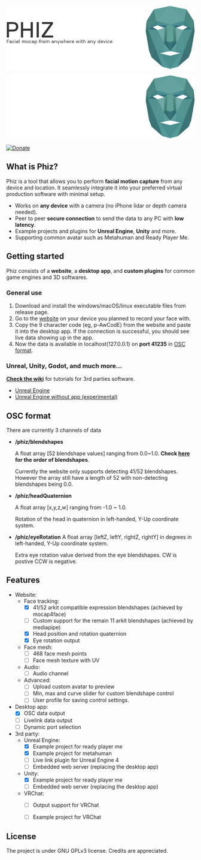 [![Facial mocap from anywhere with any devices:Phiz](./assets/banner.png#gh-light-mode-only)](https://phizmocap.dev#gh-light-mode-only)

[![Facial mocap from anywhere with any devices:Phiz](./assets/banner-dark.png#gh-dark-mode-only)](https://phizmocap.dev#gh-dark-mode-only)

[![Donate](https://img.shields.io/badge/Donate-PayPal-green.svg)](https://www.paypal.com/donate/?business=HS5SG7G97J7AY&no_recurring=0&item_name=Thank+you+for+your+support+OwO.+May+the+3D+god+bless+you+infinite+inspirations%21&currency_code=USD)

## What is Phiz?
Phiz is a tool that allows you to perform **facial motion capture** from any device and location. It seamlessly integrate it into your preferred virtual production software with minimal setup.
- Works on **any device** with a camera (no iPhone lidar or depth camera needed).
- Peer to peer **secure connection** to send the data to any PC with **low latency**.
- Example projects and plugins for **Unreal Engine**, **Unity** and more.
- Supporting common avatar such as Metahuman and Ready Player Me.


## Getting started

Phiz consists of a **website**, a **desktop app**, and **custom plugins** for common game engines and 3D softwares.

### General use

1. Download and install the windows/macOS/linux executable files from release page.
2. Go to the [website](https://phizmocap.dev) on your device you planned to record your face with.
3. Copy the 9 character code (eg, p-AwCodE) from the website and paste it into the desktop app. If the connection is successful, you should see live data showing up in the app.
4. Now the data is available in localhost(127.0.0.1) on **port 41235** in [OSC format](#osc-format). 

### Unreal, Unity, Godot, and much more...
[**Check the wiki**](https://github.com/SpookyCorgi/phiz/wiki) for tutorials for 3rd parties software.
- [Unreal Engine](https://github.com/SpookyCorgi/phiz)
- [Unreal Engine without app (experimental)](https://github.com/SpookyCorgi/phiz/wiki/Unreal-Engine-without-additional-app)

## OSC format
There are currently 3 channels of data
- **/phiz/blendshapes**
  
  A float array [52 blendshape values] ranging from 0.0~1.0. **Check [here](/lib/blendshapes.ts) for the order of blendshapes**. 
  
  Currently the website only supports detecting 41/52 blendshapes. However the array still have a length of 52 with non-detecting blendshapes being 0.0.
  
- **/phiz/headQuaternion**
    
   A float array [x,y,z,w] ranging from -1.0 ~ 1.0. 
   
   Rotation of the head in quaternion in left-handed, Y-Up coordinate system.

- **/phiz/eyeRotation**
   A float array [leftZ, leftY, rightZ, rightY] in degrees in left-handed, Y-Up coordinate system.
   
   Extra eye rotation value derived from the eye blendshapes. CW is postive CCW is negative.



## Features
- Website:
    - Face tracking:
        - [x] 41/52 arkit compatible expression blendshapes (achieved by mocap4face)
        - [ ] Custom support for the remain 11 arkit blendshapes (achieved by mediapipe)
        - [x] Head position and rotation quaternion
        - [x] Eye rotation output
    - Face mesh:
        - [ ] 468 face mesh points
        - [ ] Face mesh texture with UV
    - Audio:
        - [ ] Audio channel
    - Advanced:
        - [ ] Upload custom avatar to preview
        - [ ] Min, max and curve slider for custom blendshape control
        - [ ] User profile for saving control settings.

- Desktop app:
    - [x] OSC data output
    - [ ] Livelink data output
    - [ ] Dynamic port selection

- 3rd party:
    - Unreal Engine:
        - [x] Example project for ready player me
        - [x] Example project for metahuman
        - [ ] Live link plugin for Unreal Engine 4
        - [ ] Embedded web server (replacing the desktop app)
    - Unity:
        - [x] Example project for ready player me
        - [ ] Embedded web server (replacing the desktop app)
    - VRChat:
        - [ ] Output support for VRChat
        - [ ] Example project for VRChat  


## License
The project is under GNU GPLv3 license. Credits are appreciated.


